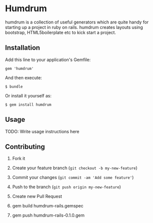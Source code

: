 # Humdrum

humdrum is a collection of useful generators which are quite handy for starting up a project in ruby on rails. humdrum creates layouts using bootstrap, HTML5boilerplate etc to kick start a project.

## Installation

Add this line to your application's Gemfile:

    gem 'humdrum'

And then execute:

    $ bundle

Or install it yourself as:

    $ gem install humdrum

## Usage

TODO: Write usage instructions here

## Contributing

1. Fork it
2. Create your feature branch (`git checkout -b my-new-feature`)
3. Commit your changes (`git commit -am 'Add some feature'`)
4. Push to the branch (`git push origin my-new-feature`)
5. Create new Pull Request

1. gem build humdrum-rails.gemspec
2. gem push humdrum-rails-0.1.0.gem
